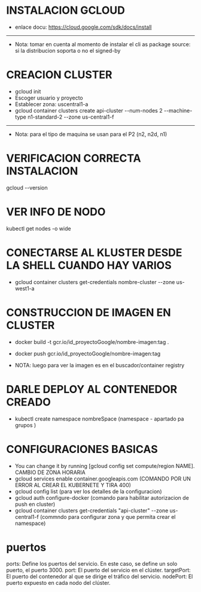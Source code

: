 # INSTALACION GCLOUD
* enlace docu: https://cloud.google.com/sdk/docs/install

-------

* Nota: tomar en cuenta al momento de instalar el cli as package source: si la distribucion soporta o no el signed-by

# CREACION CLUSTER
* gcloud init
* Escoger usuario y proyecto
* Establecer zona: uscentral1-a
* gcloud container clusters create api-cluster  --num-nodes 2 --machine-type n1-standard-2 --zone us-central1-f


----
* Nota: para el tipo de maquina se usan para el P2 (n2, n2d, n1)

# VERIFICACION CORRECTA INSTALACION 
gcloud --version

# VER INFO DE NODO 
kubectl get nodes -o wide

# CONECTARSE AL KLUSTER DESDE LA SHELL CUANDO HAY VARIOS
* gcloud container clusters get-credentials nombre-cluster --zone us-west1-a

# CONSTRUCCION DE IMAGEN EN CLUSTER
* docker build -t gcr.io/id_proyectoGoogle/nombre-imagen:tag .
 * docker push gcr.io/id_proyectoGoogle/nombre-imagen:tag

 * NOTA: luego para ver la imagen es en el buscador/container registry

# DARLE DEPLOY AL CONTENEDOR CREADO
* kubectl create namespace nombreSpace 
(namespace - apartado pa grupos )


# CONFIGURACIONES BASICAS
 * You can change it by running [gcloud config set compute/region NAME]. CAMBIO DE ZONA HORARIA
 * gcloud services enable container.googleapis.com (COMANDO POR UN ERROR AL CREAR EL KUBERNETE Y TIRA 400)
 * gcloud config list (para ver los detalles de la configuracion)
 * gcloud auth configure-docker (comando para habilitar autorizacion de push en cluster)
 * gcloud container clusters get-credentials "api-cluster" --zone us-central1-f (commndo para configurar zona y que permita crear el namespace)


# puertos
ports: Define los puertos del servicio. En este caso, se define un solo puerto, el puerto 3000.
port: El puerto del servicio en el clúster.
targetPort: El puerto del contenedor al que se dirige el tráfico del servicio.
nodePort: El puerto expuesto en cada nodo del clúster.
